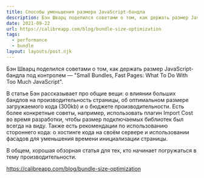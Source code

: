 ```yaml
---
title: Способы уменьшения размера JavaScript-бандла
description: Бэн Шварц поделился советами о том, как держать размер JavaScript-бандла под контролем
date: 2021-09-22
url: https://calibreapp.com/blog/bundle-size-optimization
tags:
  - performance
  - bundle
layout: layouts/post.njk
---
```

Бэн Шварц поделился советами о том, как держать размер JavaScript-бандла под контролем — "Small Bundles, Fast Pages: What To Do With Too Much JavaScript".

В статье Бэн рассказывает про общие вещи: о влиянии больших бандлов на производительность страницы, об оптимальном размере загружаемого кода (300kb) и о бюджете производительности. Есть более конкретные советы, например, использовать плагин Import Cost во время разработки, чтобы размер подключаемых библиотек был всегда на виду. Также есть рекомендации по использованию стороннего кода: о хостинге кода на своём сервере и использовании фасадов для уменьшения времени инициализации страницы.

В общем, хорошая обзорная статья для тех, кто начинает погружаться в тему производительности.

https://calibreapp.com/blog/bundle-size-optimization
